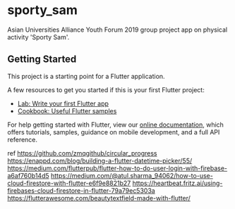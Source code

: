 # sporty_sam

Asian Universities Alliance Youth Forum 2019 group project app on physical activity &#x27;Sporty Sam&#x27;.

## Getting Started

This project is a starting point for a Flutter application.

A few resources to get you started if this is your first Flutter project:

- [Lab: Write your first Flutter app](https://flutter.dev/docs/get-started/codelab)
- [Cookbook: Useful Flutter samples](https://flutter.dev/docs/cookbook)

For help getting started with Flutter, view our
[online documentation](https://flutter.dev/docs), which offers tutorials,
samples, guidance on mobile development, and a full API reference.

ref
https://github.com/zmqgithub/circular_progress
https://enappd.com/blog/building-a-flutter-datetime-picker/55/
https://medium.com/flutterpub/flutter-how-to-do-user-login-with-firebase-a6af760b14d5
https://medium.com/@atul.sharma_94062/how-to-use-cloud-firestore-with-flutter-e6f9e8821b27
https://heartbeat.fritz.ai/using-firebases-cloud-firestore-in-flutter-79a79ec5303a
https://flutterawesome.com/beautytextfield-made-with-flutter/
